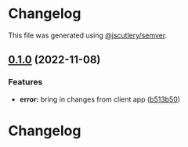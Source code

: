 # Changelog

This file was generated using [@jscutlery/semver](https://github.com/jscutlery/semver).

## [0.1.0](https://github.com/notional-finance/notional-monorepo/compare/error-0.0.5...error-0.1.0) (2022-11-08)


### Features

* **error:** bring in changes from client app ([b513b50](https://github.com/notional-finance/notional-monorepo/commit/b513b50acbf9d70faf65c437ff7b28d80ac5c5a7))

# Changelog
